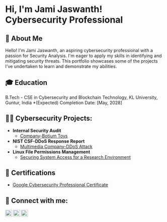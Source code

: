 <h1>Hi, I'm Jami Jaswanth! <br/>Cybersecurity Professional</a></h1>
<h2>🚀 About Me</h2>

Hello! I'm Jami Jaswanth, an aspiring cybersecurity professional with a passion for Security Analysis. I'm eager to apply my skills in identifying and mitigating security threats. This portfolio showcases some of the projects I've undertaken to learn and demonstrate my abilities.
<h2>🎓 Education</h2>
B.Tech - CSE in Cybersecurity and Blockchain Technology,
KL University, Guntur, India
*(Expected) Completion Date: [May, 2028]
<h2>👨‍💻 Cybersecurity Projects:</h2>

- <b>Internal Security Audit</b>
  - [Company-Botium Toys](https://1drv.ms/f/c/efd958eab8791687/EnrY-tgp945ApCuMm2EjDkQBkqpG04oa0AX-px2G9zmFnA?e=pV8787)
- <b>NIST CSF-DDoS Response Report</b>
  - [Multimedia Company-DDoS Attack](https://1drv.ms/w/c/efd958eab8791687/EcETBkYy5h1Bt_k-CypodxUBtCoeb7JVlI4wYOGq2j9Q4g?e=gZby4T)
- <b>Linux File Permissions Management</b>
  - [Securing System Access for a Research Environment](https://1drv.ms/w/c/efd958eab8791687/EYSGlliW9gZJrgyQQJl16b8BWPNfozSzrmeIijn7kJkufA?e=ralSZw)

<h2>📜 Certifications</h2>

- [Google Cybersecurity Professional Certificate](https://1drv.ms/f/c/efd958eab8791687/ElNlM5PNaBVNhNVXoN3_Ov0BpWfGmVo8uEW4N1mS0I6KGQ?e=fkU044)
  

<h2> 🤳 Connect with me:</h2>

[<img align="left" alt="JamiJaswanth | LinkedIn" width="22px" src="https://cdn.jsdelivr.net/npm/simple-icons@v3/icons/linkedin.svg" />][linkedin]
[<img align="left" alt="JamiJaswanth | YouTube" width="22px" src="https://cdn.jsdelivr.net/npm/simple-icons@v3/icons/youtube.svg" />][youtube]
[<img align="left" alt="JamiJaswanth | Instagram" width="22px" src="https://cdn.jsdelivr.net/npm/simple-icons@v3/icons/instagram.svg" />][instagram]

[youtube]: http://www.youtube.com/@JamiJaswanth
[instagram]: https://www.instagram.com/jami_jaswanth07?igsh=Z3BiZzN2dXZhcmtu
[linkedin]: https://linkedin.com/in/jamijaswanth
